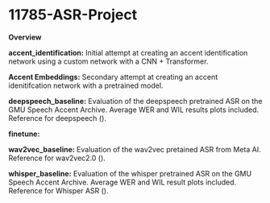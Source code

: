 # 11785-ASR-Project

**Overview**

**accent_identification:** Initial attempt at creating an accent identification network using a custom network with a CNN + Transformer.

**Accent Embeddings:** Secondary attempt at creating an accent idenitifcation network with a pretrained model. 


**deepspeech_baseline:** Evaluation of the deepspeech pretrained ASR on the GMU Speech Accent Archive. Average WER and WIL results plots included. Reference for deepspeech (). 

**finetune:**

**wav2vec_baseline:** Evaluation of the wav2vec pretained ASR from Meta AI. Reference for wav2vec2.0 (). 

**whisper_baseline:** Evaluation of the whisper pretrained ASR on the GMU Speech Accent Archive. Average WER and WIL result plots included. Reference for Whisper ASR ().

